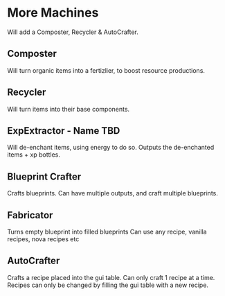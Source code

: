 # More Machines
Will add a Composter, Recycler & AutoCrafter.

## Composter
Will turn organic items into a fertizlier, to boost resource productions.

## Recycler
Will turn items into their base components. 

## ExpExtractor - Name TBD
Will de-enchant items, using energy to do so. Outputs the de-enchanted items + xp bottles.

## Blueprint Crafter
Crafts blueprints. Can have multiple outputs, and craft multiple blueprints.

## Fabricator
Turns empty blueprint into filled blueprints
Can use any recipe, vanilla recipes, nova recipes etc

## AutoCrafter
Crafts a recipe placed into the gui table. Can only craft 1 recipe at a time. 
Recipes can only be changed by filling the gui table with a new recipe.



